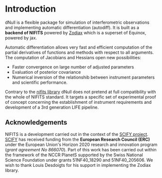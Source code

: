 # Introduction

dNull is a flexible package for simulation of interferometric observations and implementing automatic differentiation (autodiff). It is built as a **backend of NIFITS** powered by [Zodiax](https://github.com/LouisDesdoigts/zodiax) which is a superset of Equinox, powered by jax.

Automatic differentiation allows very fast and efficient computation of the partial derivatives of functions and methods with respect to all arguments. The computation of Jacobians and Hessians open new possibilities:
* Faster convergence on large number of adjusted parameters
* Evaluation of posterior covariance
* Numerical inversion of the relationshib between instrument parameters and scientific performance.

Contrary to the [nifits library](https://github.com/rlaugier/nifits) dNull does not pretend at full compatibility with the whole of NIFITS standard. It targets a specific set of experimental proof of concept concerning the establishment of instrument requirements and development of a 3rd generation LIFE pipeline.


## Acknowledgements
NIFITS is a development carried out in the context of the [SCIFY project](http://denis-defrere.com/scify.php). [SCIFY](http://denis-defrere.com/scify.php) has received funding from the **European Research Council (ERC)** under the European Union's Horizon 2020 research and innovation program (*grant agreement No 866070*).  Part of this work has been carried out within the framework of the NCCR PlanetS supported by the Swiss National Science Foundation under grants 51NF40_18290 and 51NF40_205606. We wish to thank Louis Desdoigts for his support in implementing the Zodiax library.

